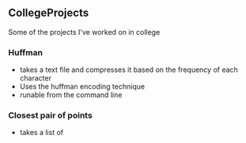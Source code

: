 ## CollegeProjects
Some of the projects I've worked on in college

### Huffman
 * takes a text file and compresses it based on the frequency of each character
 * Uses the huffman encoding technique
 * runable from the command line

### Closest pair of points
* takes a list of 
